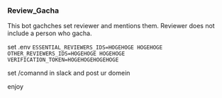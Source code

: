 ### Review_Gacha

This bot gachches set reviewer and mentions them.
Reviewer does not include a person who gacha.

set .env
`ESSENTIAL_REVIEWERS_IDS=HOGEHOGE HOGEHOGE`
`OTHER_REVIEWERS_IDS=HOGEHOGE HOGEHOGE`
`VERIFICATION_TOKEN=HOGEHOGEHOGEHOGE`

set /comannd in slack and post ur domein

enjoy
